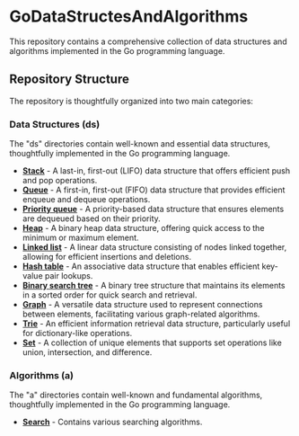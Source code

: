 # GoDataStructesAndAlgorithms

This repository contains a comprehensive collection of data structures and algorithms implemented in the Go programming language.

## Repository Structure

The repository is thoughtfully organized into two main categories:

### Data Structures (ds)

The "ds" directories contain well-known and essential data structures, thoughtfully implemented in the Go programming language.

- [**Stack**](./ds_stack/) - A last-in, first-out (LIFO) data structure that offers efficient push and pop operations.
- [**Queue**](./ds_queue/) - A first-in, first-out (FIFO) data structure that provides efficient enqueue and dequeue operations.
- [**Priority queue**](./ds_priority_queue/) - A priority-based data structure that ensures elements are dequeued based on their priority.
- [**Heap**](./ds_heap/) - A binary heap data structure, offering quick access to the minimum or maximum element.
- [**Linked list**](./ds_linked_list/) - A linear data structure consisting of nodes linked together, allowing for efficient insertions and deletions.
- [**Hash table**](./ds_hash_table/) - An associative data structure that enables efficient key-value pair lookups.
- [**Binary search tree**](./ds_binary_search_tree/) - A binary tree structure that maintains its elements in a sorted order for quick search and retrieval.
- [**Graph**](./ds_graph/) - A versatile data structure used to represent connections between elements, facilitating various graph-related algorithms.
- [**Trie**](./ds_trie/) - An efficient information retrieval data structure, particularly useful for dictionary-like operations.
- [**Set**](./ds_set/) - A collection of unique elements that supports set operations like union, intersection, and difference.

### Algorithms (a)

The "a" directories contain well-known and fundamental algorithms, thoughtfully implemented in the Go programming language.

- [**Search**](./a_search/) - Contains various searching algorithms.

